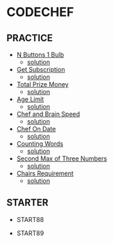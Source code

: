 # CODECHEF

## PRACTICE

- [N Buttons 1 Bulb](https://www.codechef.com/problems/ON_OFF)
    + [solution](./ON_OFF.cpp)
- [Get Subscription](https://www.codechef.com/problems/SUBSCRIBE)
    + [solution](./SUBSCRIBE.cpp)
- [Total Prize Money](https://www.codechef.com/problems/PRIZEPOOL)
    + [solution](./PRIZEPOOL.cpp)
- [Age Limit](https://www.codechef.com/problems/AGELIMIT)
    + [solution](./AGELIMIT.cpp)
- [Chef and Brain Speed](https://www.codechef.com/problems/CBSPEED)
    + [solution](./CBSPEED.cpp)
- [Chef On Date](https://www.codechef.com/problems/CHEFONDATE)
    + [solution](./CHEFONDATE.cpp)
- [Counting Words](https://www.codechef.com/problems/CNTWRD)
    + [solution](./CNTWRD.cpp)
- [Second Max of Three Numbers](https://www.codechef.com/problems/SNDMAX)
    + [solution](./SNDMAX.cpp)
- [Chairs Requirement](https://www.codechef.com/problems/CHAIRS_)
    + [solution](./CHAIRS_.cpp)


## STARTER

- START88

- START89

